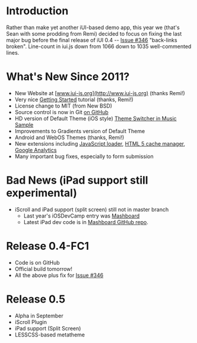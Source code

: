 # Introduction #

Rather than make yet another iUI-based demo app, this year we (that's Sean with some prodding from Remi) decided to focus on fixing the last major bug before the final release of iUI 0.4 --  [Issue #346](https://code.google.com/p/iui/issues/detail?id=#346) "back-links broken".  Line-count in iui.js down from 1066 down to 1035 well-commented lines.


# What's New Since 2011? #
  * New Website at [www.iui-js.org](http://www.iui-js.org) (thanks Remi!)
  * Very nice [Getting Started](http://www.iui-js.org/documentation/latest/getting-started.html) tutorial (thanks, Remi!)
  * License change to MIT (from New BSD)
  * Source control is now in Git [on GitHub](https://github.com/iui/iUI)
  * HD version of Default Theme (iOS style)  [Theme Switcher in Music Sample](http://demo.iui-js.org/samples/music/music.html#_themes)
  * Improvements to Gradients version of Default Theme
  * Android and WebOS Themes (thanks, Remi!)
  * New extensions including [JavaScript loader](http://demo.iui-js.org/iui/ext-sandbox/jit-loader/test-jit-loader.html#_index), [HTML 5 cache manager](http://demo.iui-js.org/iui/ext-sandbox/cache-manager/cache-demo.html#_iui-cache-panel), [Google Analytics](http://www.iui-js.org/documentation/latest/extensions/extensions-google-analytics.html)
  * Many important bug fixes, especially to form submission

# Bad News (iPad support still experimental) #
  * iScroll and iPad support (split screen) still not in master branch
    * Last year's iOSDevCamp entry was [Mashboard](http://mikhailxu.github.com/#_home)
    * Latest iPad dev code is in [Mashboard GitHub repo](https://github.com/mikhailxu/Mashboard).

# Release 0.4-FC1 #
  * Code is on GitHub
  * Official build tomorrow!
  * All the above plus fix for [Issue #346](https://code.google.com/p/iui/issues/detail?id=#346)

# Release 0.5 #
  * Alpha in September
  * iScroll Plugin
  * iPad support (Split Screen)
  * LESSCSS-based metatheme
